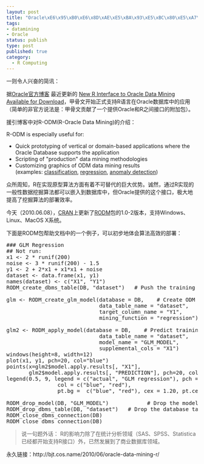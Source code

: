 ```yaml
--- 
layout: post
title: "Oracle\xE6\x95\xB0\xE6\x8D\xAE\xE5\xBA\x93\xE5\xBC\x80\xE5\xA7\x8B\xE6\x94\xAF\xE6\x8C\x81R\xE8\xAF\xAD\xE8\xA8\x80"
tags: 
- datamining
- Oracle
status: publish
type: post
published: true
category:
  - R Computing
---
```

一则令人兴奋的简讯：

据<a href="http://blogs.oracle.com/" target="_blank">Oracle官方博客</a> 最近更新的 <a href="http://blogs.oracle.com/datamining/2010/05/new_r_interface_to_oracle_data_mining_available_for_download.html" target="_self">New R Interface to Oracle Data Mining Available for Download</a>，甲骨文开始正式支持R语言在Oracle数据库中的应用（简单的非官方说法是：甲骨文贡献了一个提供Oracle和R之间接口的附加包）。

援引博客中对R-ODM(R-Oracle Data Mining)的介绍：

R-ODM is especially useful for:
<ul>
	<li>Quick prototyping of vertical or domain-based applications where the Oracle Database supports the application</li>
	<li>Scripting of "production" data mining methodologies</li>
	<li>Customizing graphics of ODM data mining results (examples: <a href="http://www.oracle.com/technology/products/bi/odm/images/rodm_classification.jpg">classification</a>, <a href="http://www.oracle.com/technology/products/bi/odm/images/rodm_regression.jpg">regression</a>, <a href="http://www.oracle.com/technology/products/bi/odm/images/rodm_anomaly_detection.jpg">anomaly detection</a>)</li>
</ul>
众所周知，R在实现原型算法方面有着不可替代的巨大优势。诚然，通过R实现的一般性数据挖掘算法都可以嵌入到数据库中，但Oracle提供的这个接口，极大地提高了挖掘算法的部署效率。

今天（2010.06.08），<a href="http://cran.r-project.org/" target="_self">CRAN</a>上更新了<a href="http://cran.r-project.org/web/packages/RODM/index.html" target="_self">RODM</a>包的1.0-2版本，支持Windows、Linux、MacOS X系统。

下面是RODM包帮助文档中的一个例子，可以初步地体会算法高效的部署：
<pre lang="rsplus">### GLM Regression
## Not run:
x1 &lt;- 2 * runif(200)
noise &lt;- 3 * runif(200) - 1.5
y1 &lt;- 2 + 2*x1 + x1*x1 + noise
dataset &lt;- data.frame(x1, y1)
names(dataset) &lt;- c("X1", "Y1")
RODM_create_dbms_table(DB, "dataset")   # Push the training table to the database

glm &lt;- RODM_create_glm_model(database = DB,    # Create ODM GLM model
                             data_table_name = "dataset",
                             target_column_name = "Y1",
                             mining_function = "regression")

glm2 &lt;- RODM_apply_model(database = DB,    # Predict training data
                             data_table_name = "dataset",
                             model_name = "GLM_MODEL",
                             supplemental_cols = "X1")
windows(height=8, width=12)
plot(x1, y1, pch=20, col="blue")
points(x=glm2$model.apply.results[, "X1"],
       glm2$model.apply.results[, "PREDICTION"], pch=20, col="red")
legend(0.5, 9, legend = c("actual", "GLM regression"), pch = c(20, 20),
                col = c("blue", "red"),
                pt.bg =  c("blue", "red"), cex = 1.20, pt.cex=1.5, bty="n")

RODM_drop_model(DB, "GLM_MODEL")            # Drop the model
RODM_drop_dbms_table(DB, "dataset")   # Drop the database table
RODM_close_dbms_connection(DB)
RODM_close_dbms_connection(DB)</pre>
<blockquote>说一句题外话：
R的影响力除了在统计分析领域（SAS、SPSS、Statistica已经都开始支持R接口）外，已然发展到了商业数据库领域。</blockquote>
永久链接：http://bjt.cos.name/2010/06/oracle-data-mining-r/

